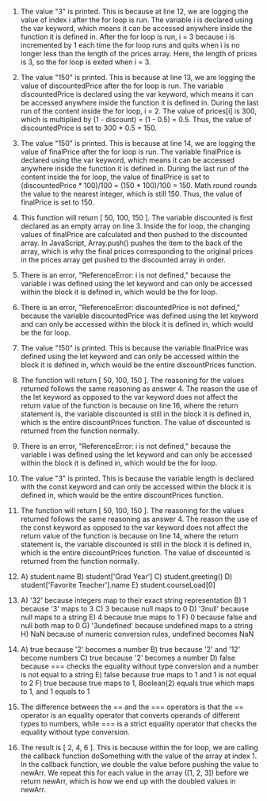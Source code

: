 1. The value "3" is printed. This is because at line 12, we are logging the value of index i after the for loop is run. The variable i is declared using the var keyword, which means it can be accessed anywhere inside the function it is defined in. After the for loop is run, i = 3 because i is incremented by 1 each time the for loop runs and quits when i is no longer less than the length of the prices array. Here, the length of prices is 3, so the for loop is exited when i = 3. 

2. The value "150" is printed. This is because at line 13, we are logging the value of discountedPrice after the for loop is run. The variable discountedPrice is declared using the var keyword, which means it can be accessed anywhere inside the function it is defined in. During the last run of the content inside the for loop, i = 2. The value of prices[i] is 300, which is multiplied by (1 - discount) = (1 - 0.5) = 0.5. Thus, the value of discountedPrice is set to 300 * 0.5 = 150. 

3. The value "150" is printed. This is because at line 14, we are logging the value of finalPrice after the for loop is run. The variable finalPrice is declared using the var keyword, which means it can be accessed anywhere inside the function it is defined in. During the last run of the content inside the for loop, the value of finalPrice is set to (discountedPrice * 100)/100 = (150 * 100)/100 = 150. Math.round rounds the value to the nearest integer, which is still 150. Thus, the value of finalPrice is set to 150.

4. This function will return [ 50, 100, 150 ]. The variable discounted is first declared as an empty array on line 3. Inside the for loop, the changing values of finalPrice are calculated and then pushed to the discounted array. In JavaScript, Array.push() pushes the item to the back of the array, which is why the final prices corresponding to the original prices in the prices array get pushed to the discounted array in order.

5. There is an error, "ReferenceError: i is not defined," because the variable i was defined using the let keyword and can only be accessed within the block it is defined in, which would be the for loop. 

6. There is an error, "ReferenceError: discountedPrice is not defined," because the variable discountedPrice was defined using the let keyword and can only be accessed within the block it is defined in, which would be the for loop. 

7. The value "150" is printed. This is because the variable finalPrice was defined using the let keyword and can only be accessed within the block it is defined in, which would be the entire discountPrices function. 

8. The function will return [ 50, 100, 150 ]. The reasoning for the values returned follows the same reasoning as answer 4. The reason the use of the let keyword as opposed to the var keyword does not affect the return value of the function is because on line 16, where the return statement is, the variable discounted is still in the block it is defined in, which is the entire discountPrices function. The value of discounted is returned from the function normally. 

9. There is an error, "ReferenceError: i is not defined," because the variable i was defined using the let keyword and can only be accessed within the block it is defined in, which would be the for loop. 

10. The value "3" is printed. This is because the variable length is declared with the const keyword and can only be accessed within the block it is defined in, which would be the entire discountPrices function. 

11. The function will return [ 50, 100, 150 ]. The reasoning for the values returned follows the same reasoning as answer 4. The reason the use of the const keyword as opposed to the var keyword does not affect the return value of the function is because on line 14, where the return statement is, the variable discounted is still in the block it is defined in, which is the entire discountPrices function. The value of discounted is returned from the function normally. 

12. A) student.name
    B) student['Grad Year']
    C) student.greeting()
    D) student['Favorite Teacher'].name
    E) student.courseLoad[0]
    
13. A) '32' because integers map to their exact string representation
    B) 1 because '3' maps to 3
    C) 3 because null maps to 0
    D) '3null' because null maps to a string
    E) 4 because true maps to 1
    F) 0 because false and null both map to 0
    G) '3undefined' because undefined maps to a string
    H) NaN because of numeric conversion rules, undefined becomes NaN
    
14. A) true because '2' becomes a number
    B) true because '2' and '12' become numbers
    C) true because '2' becomes a number
    D) false because === checks the equality without type conversion and a number is not equal to a string
    E) false because true maps to 1 and 1 is not equal to 2
    F) true because true maps to 1, Boolean(2) equals true which maps to 1, and 1 equals to 1
    
15. The difference between the == and the === operators is that the == operator is an equality operator that converts operands of different types to numbers, while === is a strict equality operator that checks the equality without type conversion.

17. The result is [ 2, 4, 6 ]. This is because within the for loop, we are calling the callback function doSomething with the value of the array at index 1. In the callback function, we double the value before pushing the value to newArr. We repeat this for each value in the array ([1, 2, 3]) before we return newArr, which is how we end up with the doubled values in newArr.
